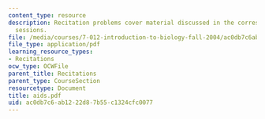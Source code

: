 ```yaml
---
content_type: resource
description: Recitation problems cover material discussed in the corresponding lecture
  sessions.
file: /media/courses/7-012-introduction-to-biology-fall-2004/ac0db7c6ab1222d87b55c1324cfc0077_aids.pdf
file_type: application/pdf
learning_resource_types:
- Recitations
ocw_type: OCWFile
parent_title: Recitations
parent_type: CourseSection
resourcetype: Document
title: aids.pdf
uid: ac0db7c6-ab12-22d8-7b55-c1324cfc0077
---
```

